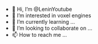 - 👋 Hi, I’m @LeninYoutube
- 👀 I’m interested in voxel engines
- 🌱 I’m currently learning ...
- 💞️ I’m looking to collaborate on ...
- 📫 How to reach me ...

<!---
LeninYoutube/LeninYoutube is a ✨ special ✨ repository because its `README.md` (this file) appears on your GitHub profile.
You can click the Preview link to take a look at your changes.
--->
